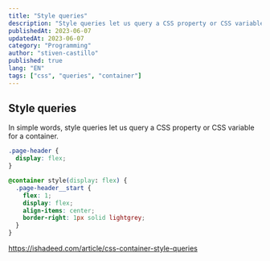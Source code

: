 ```yaml
---
title: "Style queries"
description: "Style queries let us query a CSS property or CSS variable for a container."
publishedAt: 2023-06-07
updatedAt: 2023-06-07
category: "Programming"
author: "stiven-castillo"
published: true
lang: "EN"
tags: ["css", "queries", "container"]
---
```


## Style queries
In simple words, style queries let us query a CSS property or CSS variable for a container.

```css
.page-header {
  display: flex;
}

@container style(display: flex) {
  .page-header__start {
    flex: 1;
    display: flex;
    align-items: center;
    border-right: 1px solid lightgrey;
  }
}
```

https://ishadeed.com/article/css-container-style-queries